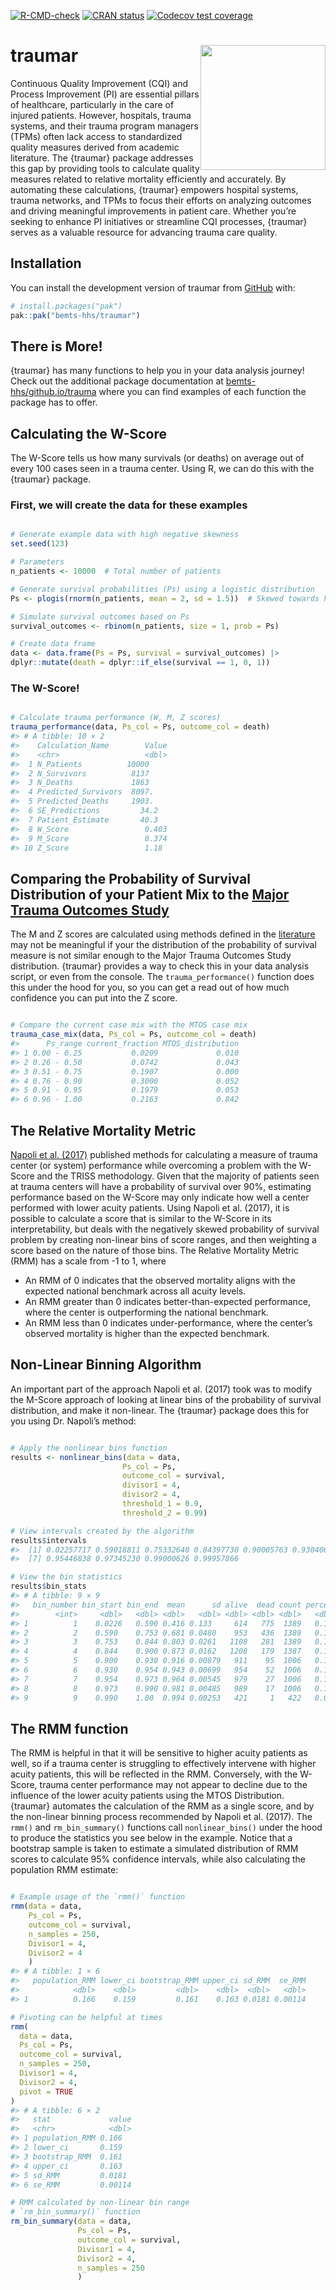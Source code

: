 
<!-- README.md is generated from README.Rmd. Please edit that file -->
<!-- badges: start -->

[![R-CMD-check](https://github.com/bemts-hhs/traumar/actions/workflows/R-CMD-check.yaml/badge.svg)](https://github.com/bemts-hhs/traumar/actions/workflows/R-CMD-check.yaml)
[![CRAN
status](https://www.r-pkg.org/badges/version/traumar)](https://CRAN.R-project.org/package=traumar)
[![Codecov test
coverage](https://codecov.io/gh/bemts-hhs/traumar/graph/badge.svg)](https://app.codecov.io/gh/bemts-hhs/traumar)
<!-- badges: end -->

# traumar <img src="man/figures/try_object.png" align="right" width="200" style="display: block; margin: auto;" />

Continuous Quality Improvement (CQI) and Process Improvement (PI) are
essential pillars of healthcare, particularly in the care of injured
patients. However, hospitals, trauma systems, and their trauma program
managers (TPMs) often lack access to standardized quality measures
derived from academic literature. The {traumar} package addresses this
gap by providing tools to calculate quality measures related to relative
mortality efficiently and accurately. By automating these calculations,
{traumar} empowers hospital systems, trauma networks, and TPMs to focus
their efforts on analyzing outcomes and driving meaningful improvements
in patient care. Whether you’re seeking to enhance PI initiatives or
streamline CQI processes, {traumar} serves as a valuable resource for
advancing trauma care quality.

## Installation

You can install the development version of traumar from
[GitHub](https://github.com/bemts-hhs/traumar) with:

``` r
# install.packages("pak")
pak::pak("bemts-hhs/traumar")
```

## There is More!

{traumar} has many functions to help you in your data analysis journey!
Check out the additional package documentation at
[bemts-hhs/github.io/trauma](https://bemts-hhs/github.io/trauma) where
you can find examples of each function the package has to offer.

## Calculating the W-Score

The W-Score tells us how many survivals (or deaths) on average out of
every 100 cases seen in a trauma center. Using R, we can do this with
the {traumar} package.

### First, we will create the data for these examples

``` r

# Generate example data with high negative skewness
set.seed(123)

# Parameters
n_patients <- 10000  # Total number of patients

# Generate survival probabilities (Ps) using a logistic distribution
Ps <- plogis(rnorm(n_patients, mean = 2, sd = 1.5))  # Skewed towards higher values

# Simulate survival outcomes based on Ps
survival_outcomes <- rbinom(n_patients, size = 1, prob = Ps)

# Create data frame
data <- data.frame(Ps = Ps, survival = survival_outcomes) |>
dplyr::mutate(death = dplyr::if_else(survival == 1, 0, 1))
```

### The W-Score!

``` r

# Calculate trauma performance (W, M, Z scores)
trauma_performance(data, Ps_col = Ps, outcome_col = death)
#> # A tibble: 10 × 2
#>    Calculation_Name        Value
#>    <chr>                   <dbl>
#>  1 N_Patients          10000    
#>  2 N_Survivors          8137    
#>  3 N_Deaths             1863    
#>  4 Predicted_Survivors  8097.   
#>  5 Predicted_Deaths     1903.   
#>  6 SE_Predictions         34.2  
#>  7 Patient_Estimate       40.3  
#>  8 W_Score                 0.403
#>  9 M_Score                 0.374
#> 10 Z_Score                 1.18
```

## Comparing the Probability of Survival Distribution of your Patient Mix to the [Major Trauma Outcomes Study](https://journals.lww.com/jtrauma/Abstract/1990/11000/The_Major_Trauma_Outcome_Study__Establishing.8.aspx)

The M and Z scores are calculated using methods defined in the
[literature](https://journals.lww.com/jtrauma/abstract/1978/10000/a_method_for_comparing_survival_of_burn_patients.3.aspx)
may not be meaningful if your the distribution of the probability of
survival measure is not similar enough to the Major Trauma Outcomes
Study distribution. {traumar} provides a way to check this in your data
analysis script, or even from the console. The `trauma_performance()`
function does this under the hood for you, so you can get a read out of
how much confidence you can put into the Z score.

``` r

# Compare the current case mix with the MTOS case mix
trauma_case_mix(data, Ps_col = Ps, outcome_col = death)
#>      Ps_range current_fraction MTOS_distribution
#> 1 0.00 - 0.25           0.0209             0.010
#> 2 0.26 - 0.50           0.0742             0.043
#> 3 0.51 - 0.75           0.1907             0.000
#> 4 0.76 - 0.90           0.3000             0.052
#> 5 0.91 - 0.95           0.1979             0.053
#> 6 0.96 - 1.00           0.2163             0.842
```

## The Relative Mortality Metric

[Napoli et
al. (2017)](https://www.tandfonline.com/doi/abs/10.1080/24725579.2017.1325948)
published methods for calculating a measure of trauma center (or system)
performance while overcoming a problem with the W-Score and the TRISS
methodology. Given that the majority of patients seen at trauma centers
will have a probability of survival over 90%, estimating performance
based on the W-Score may only indicate how well a center performed with
lower acuity patients. Using Napoli et al. (2017), it is possible to
calculate a score that is similar to the W-Score in its
interpretability, but deals with the negatively skewed probability of
survival problem by creating non-linear bins of score ranges, and then
weighting a score based on the nature of those bins. The Relative
Mortality Metric (RMM) has a scale from -1 to 1, where

- An RMM of 0 indicates that the observed mortality aligns with the
  expected national benchmark across all acuity levels.
- An RMM greater than 0 indicates better-than-expected performance,
  where the center is outperforming the national benchmark.
- An RMM less than 0 indicates under-performance, where the center’s
  observed mortality is higher than the expected benchmark.

## Non-Linear Binning Algorithm

An important part of the approach Napoli et al. (2017) took was to
modify the M-Score approach of looking at linear bins of the probability
of survival distribution, and make it non-linear. The {traumar} package
does this for you using Dr. Napoli’s method:

``` r

# Apply the nonlinear_bins function
results <- nonlinear_bins(data = data,
                         Ps_col = Ps,
                         outcome_col = survival,
                         divisor1 = 4,
                         divisor2 = 4,
                         threshold_1 = 0.9,
                         threshold_2 = 0.99)

# View intervals created by the algorithm
results$intervals
#>  [1] 0.02257717 0.59018811 0.75332640 0.84397730 0.90005763 0.93040607
#>  [7] 0.95446838 0.97345230 0.99000626 0.99957866

# View the bin statistics
results$bin_stats
#> # A tibble: 9 × 9
#>   bin_number bin_start bin_end  mean      sd alive  dead count percent
#>        <int>     <dbl>   <dbl> <dbl>   <dbl> <dbl> <dbl> <dbl>   <dbl>
#> 1          1    0.0226   0.590 0.416 0.133     614   775  1389   0.139
#> 2          2    0.590    0.753 0.681 0.0480    953   436  1389   0.139
#> 3          3    0.753    0.844 0.803 0.0261   1108   281  1389   0.139
#> 4          4    0.844    0.900 0.873 0.0162   1208   179  1387   0.139
#> 5          5    0.900    0.930 0.916 0.00879   911    95  1006   0.101
#> 6          6    0.930    0.954 0.943 0.00699   954    52  1006   0.101
#> 7          7    0.954    0.973 0.964 0.00545   979    27  1006   0.101
#> 8          8    0.973    0.990 0.981 0.00485   989    17  1006   0.101
#> 9          9    0.990    1.00  0.994 0.00253   421     1   422   0.042
```

## The RMM function

The RMM is helpful in that it will be sensitive to higher acuity
patients as well, so if a trauma center is struggling to effectively
intervene with higher acuity patients, this will be reflected in the
RMM. Conversely, with the W-Score, trauma center performance may not
appear to decline due to the influence of the lower acuity patients
using the MTOS Distribution. {traumar} automates the calculation of the
RMM as a single score, and by the non-linear binning process recommended
by Napoli et al. (2017). The `rmm()` and `rm_bin_summary()` functions
call `nonlinear_bins()` under the hood to produce the statistics you see
below in the example. Notice that a bootstrap sample is taken to
estimate a simulated distribution of RMM scores to calculate 95%
confidence intervals, while also calculating the population RMM
estimate:

``` r

# Example usage of the `rmm()` function
rmm(data = data,
    Ps_col = Ps,
    outcome_col = survival,
    n_samples = 250,
    Divisor1 = 4,
    Divisor2 = 4
    )
#> # A tibble: 1 × 6
#>   population_RMM lower_ci bootstrap_RMM upper_ci sd_RMM  se_RMM
#>            <dbl>    <dbl>         <dbl>    <dbl>  <dbl>   <dbl>
#> 1          0.166    0.159         0.161    0.163 0.0181 0.00114

# Pivoting can be helpful at times
rmm(
  data = data,
  Ps_col = Ps,
  outcome_col = survival,
  n_samples = 250,
  Divisor1 = 4,
  Divisor2 = 4,
  pivot = TRUE
)
#> # A tibble: 6 × 2
#>   stat             value
#>   <chr>            <dbl>
#> 1 population_RMM 0.166  
#> 2 lower_ci       0.159  
#> 3 bootstrap_RMM  0.161  
#> 4 upper_ci       0.163  
#> 5 sd_RMM         0.0181 
#> 6 se_RMM         0.00114

# RMM calculated by non-linear bin range
# `rm_bin_summary()` function
rm_bin_summary(data = data,
               Ps_col = Ps,
               outcome_col = survival,
               Divisor1 = 4,
               Divisor2 = 4,
               n_samples = 250
               )
```
